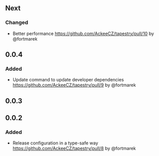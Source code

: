 
## Next

### Changed
- Better performance https://github.com/AckeeCZ/tapestry/pull/10 by @fortmarek

## 0.0.4

### Added

- Update command to update developer dependencies https://github.com/AckeeCZ/tapestry/pull/9 by @fortmarek

## 0.0.3

## 0.0.2

### Added

- Release configuration in a type-safe way https://github.com/AckeeCZ/tapestry/pull/8 by @fortmarek
